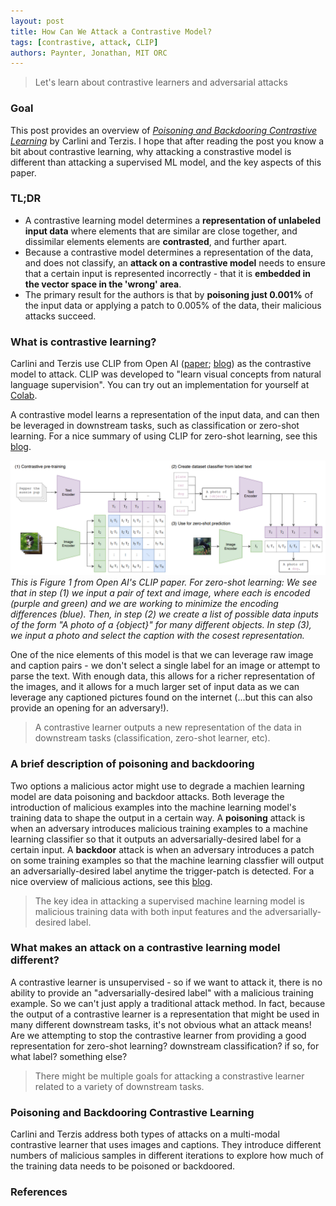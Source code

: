 ```yaml
---
layout: post
title: How Can We Attack a Contrastive Model?
tags: [contrastive, attack, CLIP]
authors: Paynter, Jonathan, MIT ORC
---
```


> Let's learn about contrastive learners and adversarial attacks

### Goal

This post provides an overview of [*Poisoning and Backdooring Contrastive Learning*](https://arxiv.org/abs/2106.09667) by Carlini and Terzis. I hope that after reading the post you know a bit about contrastive learning, why attacking a constrastive model is different than attacking a supervised ML model, and the key aspects of this paper.

### TL;DR

* A contrastive learning model determines a **representation of unlabeled input data** where elements that are similar are close together, and dissimilar elements elements are **contrasted**, and further apart. 
* Because a contrastive model determines a representation of the data, and does not classify, an **attack on a contrastive model** needs to ensure that a certain input is represented incorrectly - that it is **embedded in the vector space in the 'wrong' area**.
* The primary result for the authors is that by **poisoning just 0.001%** of the input data or applying a patch to 0.005% of the data, their malicious attacks succeed.

### What is contrastive learning?

Carlini and Terzis use CLIP from Open AI ([paper](https://arxiv.org/abs/2103.00020); [blog](https://openai.com/blog/clip/)) as the contrastive model to attack. CLIP was developed to "learn visual concepts from natural language supervision". You can try out an implementation for yourself at [Colab](https://colab.research.google.com/github/openai/clip/blob/master/notebooks/Interacting_with_CLIP.ipynb).

A contrastive model learns a representation of the input data, and can then be leveraged in downstream tasks, such as classification or zero-shot learning. For a nice summary of using CLIP for zero-shot learning, see this [blog](https://towardsdatascience.com/understanding-zero-shot-learning-making-ml-more-human-4653ac35ccab).  

![CLIP-fig1](CLIP_fig1.PNG)
*This is Figure 1 from Open AI's CLIP paper. For zero-shot learning: We see that in step (1) we input a pair of text and image, where each is encoded (purple and green) and we are working to minimize the encoding differences (blue). Then, in step (2) we create a list of possible data inputs of the form "A photo of a {object}" for many different objects. In step (3), we input a photo and select the caption with the cosest representation.*

One of the nice elements of this model is that we can leverage raw image and caption pairs - we don't select a single label for an image or attempt to parse the text. With enough data, this allows for a richer representation of the images, and it allows for a much larger set of input data as we can leverage any captioned pictures found on the internet (...but this can also provide an opening for an adversary!). 

> A contrastive learner outputs a new representation of the data in downstream tasks (classification, zero-shot learner, etc).

### A brief description of poisoning and backdooring

Two options a malicious actor might use to degrade a machien learning model are data poisoning and backdoor attacks. Both leverage the introduction of malicious examples into the machine learning model's training data to shape the output in a certain way. A **poisoning** attack is when an adversary introduces malicious training examples to a machine learning classifier so that it outputs an adversarially-desired label for a certain input. A **backdoor** attack is when an adversary introduces a patch on some training examples so that the machine learning classfier will output an adversarially-desired label anytime the trigger-patch is detected. For a nice overview of malicious actions, see this [blog](https://towardsdatascience.com/poisoning-attacks-on-machine-learning-1ff247c254db). 

>The key idea in attacking a supervised machine learning model is malicious training data with both input features and the adversarially-desired label.

### What makes an attack on a contrastive learning model different?

A contrastive learner is unsupervised - so if we want to attack it, there is no ability to provide an "adversarially-desired label" with a malicious training example. So we can't just apply a traditional attack method. In fact, because the output of a contrastive learner is a representation that might be used in many different downstream tasks, it's not obvious what an attack means! Are we attempting to stop the contrastive learner from providing a good representation for zero-shot learning? downstream classification? if so, for what label? something else?

>There might be multiple goals for attacking a constrastive learner related to a variety of downstream tasks. 

### Poisoning and Backdooring Contrastive Learning

 Carlini and Terzis address both types of attacks on a multi-modal contrastive learner that uses images and captions. They introduce different numbers of malicious samples in different iterations to explore how much of the training data needs to be poisoned or backdoored. 
 
### References 

